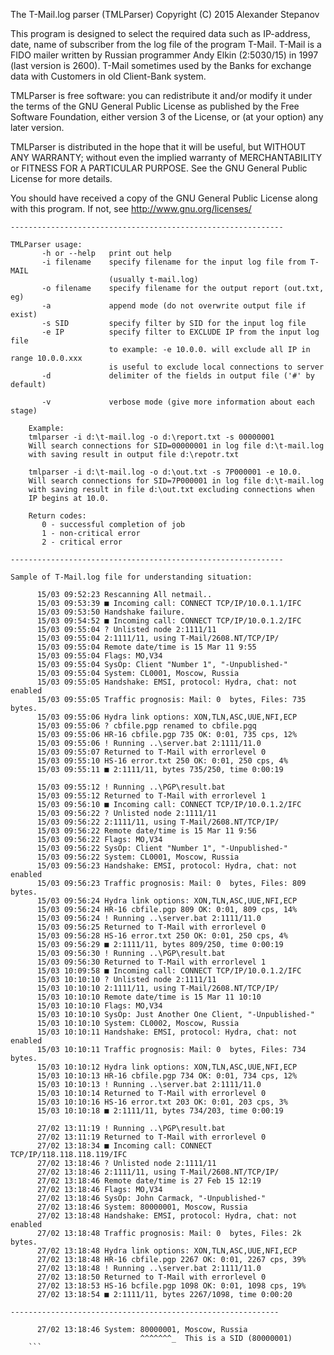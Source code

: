 The T-Mail.log parser (TMLParser)
Copyright (C) 2015 Alexander Stepanov
 
 This program is designed to select the required data such as
IP-address, date, name of subscriber from the log file of the
program T-Mail. T-Mail is a FIDO mailer written by Russian
programmer Andy Elkin (2:5030/15) in 1997 (last version is 2600).
 T-Mail sometimes used by the Banks for exchange data with
Customers in old Client-Bank system.

TMLParser is free software: you can redistribute it and/or modify
it under the terms of the GNU General Public License as published
by the Free Software Foundation, either version 3 of the License,
or (at your option) any later version.

TMLParser is distributed in the hope that it will be useful,
but WITHOUT ANY WARRANTY; without even the implied warranty of
MERCHANTABILITY or FITNESS FOR A PARTICULAR PURPOSE.
See the GNU General Public License for more details.

You should have received a copy of the GNU General Public License
along with this program.  If not, see <http://www.gnu.org/licenses/>

```
-------------------------------------------------------------

TMLParser usage:
	   -h or --help   print out help
	   -i filename    specify filename for the input log file from T-MAIL
	                  (usually t-mail.log)
	   -o filename    specify filename for the output report (out.txt, eg)
	   -a             append mode (do not overwrite output file if exist)
	   -s SID         specify filter by SID for the input log file
	   -e IP          specify filter to EXCLUDE IP from the input log file
	                  to example: -e 10.0.0. will exclude all IP in range 10.0.0.xxx
	                  is useful to exclude local connections to server
	   -d             delimiter of the fields in output file ('#' by default)
	                  
	   -v             verbose mode (give more information about each stage)
	         
	Example:         
	tmlparser -i d:\t-mail.log -o d:\report.txt -s 00000001
	Will search connections for SID=00000001 in log file d:\t-mail.log
	with saving result in output file d:\repotr.txt
	
	tmlparser -i d:\t-mail.log -o d:\out.txt -s 7P000001 -e 10.0.
	Will search connections for SID=7P000001 in log file d:\t-mail.log
	with saving result in file d:\out.txt excluding connections when
	IP begins at 10.0.
	
	Return codes:
	   0 - successful completion of job
	   1 - non-critical error
	   2 - critical error
   
-------------------------------------------------------------

Sample of T-Mail.log file for understanding situation:

	  15/03 09:52:23 Rescanning All netmail..
	  15/03 09:53:39 ■ Incoming call: CONNECT TCP/IP/10.0.1.1/IFC
	  15/03 09:53:50 Handshake failure.
	  15/03 09:54:52 ■ Incoming call: CONNECT TCP/IP/10.0.1.2/IFC
	  15/03 09:55:04 ? Unlisted node 2:1111/11
	  15/03 09:55:04 2:1111/11, using T-Mail/2608.NT/TCP/IP/
	  15/03 09:55:04 Remote date/time is 15 Mar 11 9:55
	  15/03 09:55:04 Flags: MO,V34
	  15/03 09:55:04 SysOp: Client "Number 1", "-Unpublished-"
	  15/03 09:55:04 System: CL0001, Moscow, Russia
	  15/03 09:55:05 Handshake: EMSI, protocol: Hydra, chat: not enabled
	  15/03 09:55:05 Traffic prognosis: Mail: 0  bytes, Files: 735  bytes.
	  15/03 09:55:06 Hydra link options: XON,TLN,ASC,UUE,NFI,ECP
	  15/03 09:55:06 ? cbfile.pgp renamed to cbfile.pgq
	  15/03 09:55:06 HR-16 cbfile.pgp 735 OK: 0:01, 735 cps, 12%
	  15/03 09:55:06 ! Running ..\server.bat 2:1111/11.0
	  15/03 09:55:07 Returned to T-Mail with errorlevel 0
	  15/03 09:55:10 HS-16 error.txt 250 OK: 0:01, 250 cps, 4%
	  15/03 09:55:11 ■ 2:1111/11, bytes 735/250, time 0:00:19
	
	  15/03 09:55:12 ! Running ..\PGP\result.bat
	  15/03 09:55:12 Returned to T-Mail with errorlevel 1
	  15/03 09:56:10 ■ Incoming call: CONNECT TCP/IP/10.0.1.2/IFC
	  15/03 09:56:22 ? Unlisted node 2:1111/11
	  15/03 09:56:22 2:1111/11, using T-Mail/2608.NT/TCP/IP/
	  15/03 09:56:22 Remote date/time is 15 Mar 11 9:56
	  15/03 09:56:22 Flags: MO,V34
	  15/03 09:56:22 SysOp: Client "Number 1", "-Unpublished-"
	  15/03 09:56:22 System: CL0001, Moscow, Russia
	  15/03 09:56:23 Handshake: EMSI, protocol: Hydra, chat: not enabled
	  15/03 09:56:23 Traffic prognosis: Mail: 0  bytes, Files: 809  bytes.
	  15/03 09:56:24 Hydra link options: XON,TLN,ASC,UUE,NFI,ECP
	  15/03 09:56:24 HR-16 cbfile.pgp 809 OK: 0:01, 809 cps, 14%
	  15/03 09:56:24 ! Running ..\server.bat 2:1111/11.0
	  15/03 09:56:25 Returned to T-Mail with errorlevel 0
	  15/03 09:56:28 HS-16 error.txt 250 OK: 0:01, 250 cps, 4%
	  15/03 09:56:29 ■ 2:1111/11, bytes 809/250, time 0:00:19
	  15/03 09:56:30 ! Running ..\PGP\result.bat
	  15/03 09:56:30 Returned to T-Mail with errorlevel 1
	  15/03 10:09:58 ■ Incoming call: CONNECT TCP/IP/10.0.1.2/IFC
	  15/03 10:10:10 ? Unlisted node 2:1111/11
	  15/03 10:10:10 2:1111/11, using T-Mail/2608.NT/TCP/IP/
	  15/03 10:10:10 Remote date/time is 15 Mar 11 10:10
	  15/03 10:10:10 Flags: MO,V34
	  15/03 10:10:10 SysOp: Just Another One Client, "-Unpublished-"
	  15/03 10:10:10 System: CL0002, Moscow, Russia
	  15/03 10:10:11 Handshake: EMSI, protocol: Hydra, chat: not enabled
	  15/03 10:10:11 Traffic prognosis: Mail: 0  bytes, Files: 734  bytes.
	  15/03 10:10:12 Hydra link options: XON,TLN,ASC,UUE,NFI,ECP
	  15/03 10:10:13 HR-16 cbfile.pgp 734 OK: 0:01, 734 cps, 12%
	  15/03 10:10:13 ! Running ..\server.bat 2:1111/11.0
	  15/03 10:10:14 Returned to T-Mail with errorlevel 0
	  15/03 10:10:16 HS-16 error.txt 203 OK: 0:01, 203 cps, 3%
	  15/03 10:10:18 ■ 2:1111/11, bytes 734/203, time 0:00:19
	 
	  27/02 13:11:19 ! Running ..\PGP\result.bat
	  27/02 13:11:19 Returned to T-Mail with errorlevel 0
	  27/02 13:18:34 ■ Incoming call: CONNECT TCP/IP/118.118.118.119/IFC
	  27/02 13:18:46 ? Unlisted node 2:1111/11
	  27/02 13:18:46 2:1111/11, using T-Mail/2608.NT/TCP/IP/
	  27/02 13:18:46 Remote date/time is 27 Feb 15 12:19
	  27/02 13:18:46 Flags: MO,V34
	  27/02 13:18:46 SysOp: John Carmack, "-Unpublished-"
	  27/02 13:18:46 System: 80000001, Moscow, Russia
	  27/02 13:18:48 Handshake: EMSI, protocol: Hydra, chat: not enabled
	  27/02 13:18:48 Traffic prognosis: Mail: 0  bytes, Files: 2k bytes.
	  27/02 13:18:48 Hydra link options: XON,TLN,ASC,UUE,NFI,ECP
	  27/02 13:18:48 HR-16 cbfile.pgp 2267 OK: 0:01, 2267 cps, 39%
	  27/02 13:18:48 ! Running ..\server.bat 2:1111/11.0
	  27/02 13:18:50 Returned to T-Mail with errorlevel 0
	  27/02 13:18:53 HS-16 bcfile.pgp 1098 OK: 0:01, 1098 cps, 19%
	  27/02 13:18:54 ■ 2:1111/11, bytes 2267/1098, time 0:00:20

------------------------------------------------------------

	  27/02 13:18:46 System: 80000001, Moscow, Russia
	                         ^^^^^^^_  This is a SID (80000001)
	```
